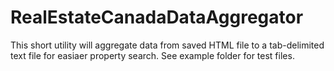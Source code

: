 # RealEstateCanadaDataAggregator
This short utility will aggregate data from saved HTML file to a tab-delimited text file for easiaer property search. See example folder for test files. 
